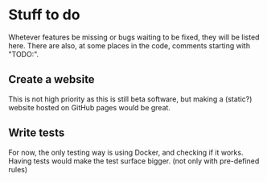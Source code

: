 Stuff to do
===========

Whetever features be missing or bugs waiting to be fixed, they will be listed here. There are also, at some places in the code, comments starting with "TODO:".

Create a website
----------------

This is not high priority as this is still beta software, but making a (static?) website hosted on GitHub pages would be great.

Write tests
-----------

For now, the only testing way is using Docker, and checking if it works. Having tests would make the test surface bigger. (not only with pre-defined rules)
